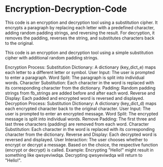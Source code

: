 # Encryption-Decryption-Code
This code is an encryption and decryption tool using a substitution cipher. It encrypts a paragraph by replacing each letter with a predefined character, adding random padding strings, and reversing the result. For decryption, it removes the padding, reverses the string, and substitutes characters back to the original.

This code is an encryption and decryption tool using a simple substitution cipher with additional random padding strings.

Encryption Process:
Substitution Dictionary: A dictionary (key_dict_e) maps each letter to a different letter or symbol.
User Input: The user is prompted to enter a paragraph.
Word Split: The paragraph is split into individual words.
Character Substitution: Each character in the word is replaced with its corresponding character from the dictionary.
Padding: Random padding strings from fb_strings are added before and after each word.
Reverse and Display: Each padded and encrypted word is reversed and displayed.
Decryption Process:
Substitution Dictionary: A dictionary (key_dict_d) maps each encrypted character back to the original character.
User Input: The user is prompted to enter an encrypted message.
Word Split: The encrypted message is split into individual words.
Remove Padding: The first three and last three characters (padding) are removed from each word.
Character Substitution: Each character in the word is replaced with its corresponding character from the dictionary.
Reverse and Display: Each decrypted word is reversed and displayed.
User Interaction:
The user chooses whether to encrypt or decrypt a message.
Based on the choice, the respective function (encrypt or decrypt) is called.
Example:
Encrypting "Hello!" might result in something like qwsyeviwdqa.
Decrypting qwsyeviwdqa will return to "Hello!".
